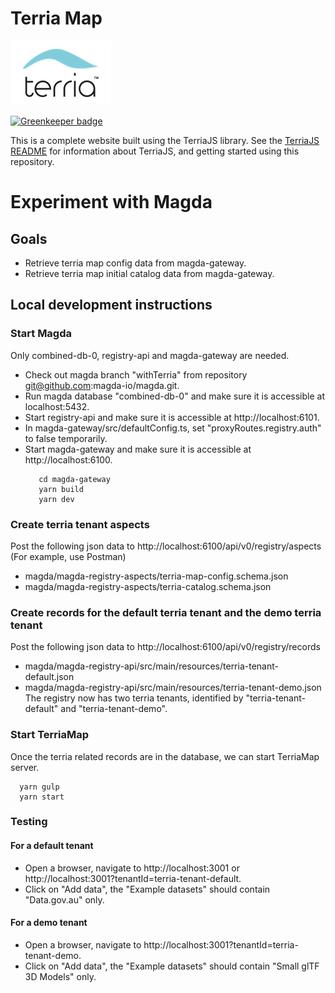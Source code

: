 Terria Map
==========

![Terria logo](terria-logo.png "Terria logo")

[![Greenkeeper badge](https://badges.greenkeeper.io/TerriaJS/TerriaMap.svg)](https://greenkeeper.io/)

This is a complete website built using the TerriaJS library. See the [TerriaJS README](https://github.com/TerriaJS/TerriaJS) for information about TerriaJS, and getting started using this repository.

# Experiment with Magda
## Goals
* Retrieve terria map config data from magda-gateway.
* Retrieve terria map initial catalog data from magda-gateway.

## Local development instructions
### Start Magda
Only combined-db-0, registry-api and magda-gateway are needed.
* Check out magda branch "withTerria" from repository git@github.com:magda-io/magda.git.
* Run magda database "combined-db-0" and make sure it is accessible at localhost:5432.
* Start registry-api and make sure it is accessible at http://localhost:6101.
* In magda-gateway/src/defaultConfig.ts, set "proxyRoutes.registry.auth" to false temporarily. 
* Start magda-gateway and make sure it is accessible at http://localhost:6100.
  ```
     cd magda-gateway
     yarn build
     yarn dev
  ```
### Create terria tenant aspects
Post the following json data to http://localhost:6100/api/v0/registry/aspects (For example, use Postman)
* magda/magda-registry-aspects/terria-map-config.schema.json
* magda/magda-registry-aspects/terria-catalog.schema.json

### Create records for the default terria tenant and the demo terria tenant
Post the following json data to http://localhost:6100/api/v0/registry/records
* magda/magda-registry-api/src/main/resources/terria-tenant-default.json
* magda/magda-registry-api/src/main/resources/terria-tenant-demo.json
The registry now has two terria tenants, identified by "terria-tenant-default" and "terria-tenant-demo".

### Start TerriaMap
Once the terria related records are in the database, we can start TerriaMap server.
  ```
    yarn gulp
    yarn start
  ```
### Testing
#### For a default tenant
* Open a browser, navigate to http://localhost:3001 or http://localhost:3001?tenantId=terria-tenant-default.
* Click on "Add data", the "Example datasets" should contain "Data.gov.au" only.

#### For a demo tenant
* Open a browser, navigate to http://localhost:3001?tenantId=terria-tenant-demo.
* Click on "Add data", the "Example datasets" should contain "Small glTF 3D Models" only.
